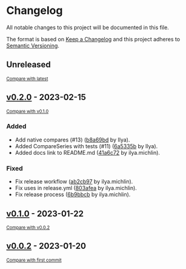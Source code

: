 # Changelog

All notable changes to this project will be documented in this file.

The format is based on [Keep a Changelog](http://keepachangelog.com/en/1.0.0/)
and this project adheres to [Semantic Versioning](http://semver.org/spec/v2.0.0.html).

<!-- insertion marker -->
## Unreleased

<small>[Compare with latest](https://github.com/IlyaMichlin/pytest-compare/compare/v0.2.0...HEAD)</small>

<!-- insertion marker -->
## [v0.2.0](https://github.com/IlyaMichlin/pytest-compare/releases/tag/v0.2.0) - 2023-02-15

<small>[Compare with v0.1.0](https://github.com/IlyaMichlin/pytest-compare/compare/v0.1.0...v0.2.0)</small>

### Added

- Add native compares (#13) ([b8a69bd](https://github.com/IlyaMichlin/pytest-compare/commit/b8a69bd1a135901233876281721c25f941221181) by Ilya).
- Added CompareSeries with tests (#11) ([6a5335b](https://github.com/IlyaMichlin/pytest-compare/commit/6a5335bc08407ba975370fdef95d3fe487ddc3a4) by Ilya).
- Added docs link to README.md ([41a6c72](https://github.com/IlyaMichlin/pytest-compare/commit/41a6c721d692d61f449e5295c3be6b6a232673b0) by ilya.michlin).

### Fixed

- Fix release workflow ([ab2cb97](https://github.com/IlyaMichlin/pytest-compare/commit/ab2cb9748693582861653168383ea1aae9a58d19) by ilya.michlin).
- Fix uses in release.yml ([803afea](https://github.com/IlyaMichlin/pytest-compare/commit/803afeaf19c699272f4e8754ce44746b86e27271) by ilya.michlin).
- Fix release process ([6b9bbcb](https://github.com/IlyaMichlin/pytest-compare/commit/6b9bbcb24848b38997c0dd2db6756c7f1f3b8ce8) by ilya.michlin).

## [v0.1.0](https://github.com/IlyaMichlin/pytest-compare/releases/tag/v0.1.0) - 2023-01-22

<small>[Compare with v0.0.2](https://github.com/IlyaMichlin/pytest-compare/compare/v0.0.2...v0.1.0)</small>

## [v0.0.2](https://github.com/IlyaMichlin/pytest-compare/releases/tag/v0.0.2) - 2023-01-20

<small>[Compare with first commit](https://github.com/IlyaMichlin/pytest-compare/compare/84396506b2a00b13acbbc8b0b618f239e1e593ea...v0.0.2)</small>


